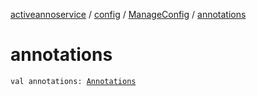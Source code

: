 [activeannoservice](../../index.md) / [config](../index.md) / [ManageConfig](index.md) / [annotations](./annotations.md)

# annotations

`val annotations: `[`Annotations`](../../config.annotations/-annotations/index.md)
